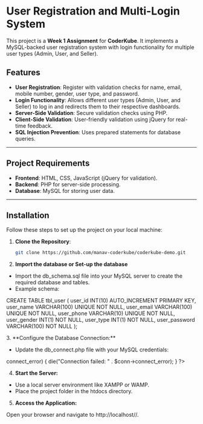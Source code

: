 # User Registration and Multi-Login System

This project is a **Week 1 Assignment** for **CoderKube**. It implements a MySQL-backed user registration system with login functionality for multiple user types (Admin, User, and Seller).

## Features
- **User Registration**: Register with validation checks for name, email, mobile number, gender, user type, and password.
- **Login Functionality**: Allows different user types (Admin, User, and Seller) to log in and redirects them to their respective dashboards.
- **Server-Side Validation**: Secure validation checks using PHP.
- **Client-Side Validation**: User-friendly validation using jQuery for real-time feedback.
- **SQL Injection Prevention**: Uses prepared statements for database queries.

---

## Project Requirements
- **Frontend**: HTML, CSS, JavaScript (jQuery for validation).
- **Backend**: PHP for server-side processing.
- **Database**: MySQL for storing user data.

---

## Installation
Follow these steps to set up the project on your local machine:

1. **Clone the Repository**:
   ```bash
   git clone https://github.com/manav-coderkube/coderkube-demo.git

2. **Import the database or Set-up the database**
* Import the db_schema.sql file into your MySQL server to create the required database and tables.
* Example schema:
<p>CREATE TABLE tbl_user (
    user_id INT(10) AUTO_INCREMENT PRIMARY KEY,
    user_name VARCHAR(100) UNIQUE NOT NULL,
    user_email VARCHAR(100) UNIQUE NOT NULL,
    user_phone VARCHAR(10) UNIQUE NOT NULL,
    user_gender INT(1) NOT NULL,
    user_type INT(1) NOT NULL,
    user_password VARCHAR(100) NOT NULL
);
</p>
3. **Configure the Database Connection:**

* Update the db_connect.php file with your MySQL credentials:
<?php
$servername = "localhost";
$username = "root";
$password = "";
$dbname = "your_database_name";

$conn = new mysqli($servername, $username, $password, $dbname);

if ($conn->connect_error) {
    die("Connection failed: " . $conn->connect_error);
}
?>

4. **Start the Server:**

* Use a local server environment like XAMPP or WAMP.
* Place the project folder in the htdocs directory.

5. **Access the Application:**

Open your browser and navigate to http://localhost/<project-folder>/.
